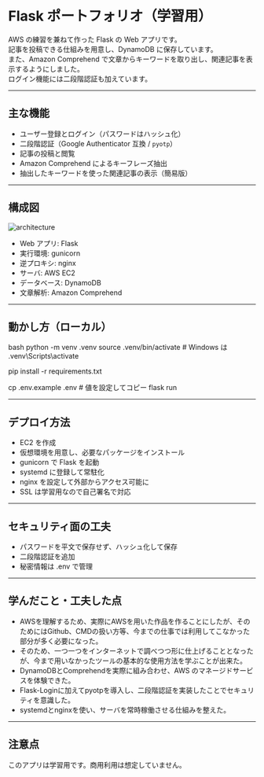 # Flask ポートフォリオ（学習用）

AWS の練習を兼ねて作った Flask の Web アプリです。  
記事を投稿できる仕組みを用意し、DynamoDB に保存しています。  
また、Amazon Comprehend で文章からキーワードを取り出し、関連記事を表示するようにしました。  
ログイン機能には二段階認証も加えています。

---

## 主な機能

- ユーザー登録とログイン（パスワードはハッシュ化）
- 二段階認証（Google Authenticator 互換 / `pyotp`）
- 記事の投稿と閲覧
- Amazon Comprehend によるキーフレーズ抽出
- 抽出したキーワードを使った関連記事の表示（簡易版）

---

## 構成図

![architecture](docs/architecture.png)

- Web アプリ: Flask  
- 実行環境: gunicorn  
- 逆プロキシ: nginx  
- サーバ: AWS EC2  
- データベース: DynamoDB  
- 文章解析: Amazon Comprehend  

---

## 動かし方（ローカル）

bash
python -m venv .venv
source .venv/bin/activate  # Windows は .venv\Scripts\activate

pip install -r requirements.txt

cp .env.example .env  # 値を設定してコピー
flask run

---

## デプロイ方法

- EC2 を作成
- 仮想環境を用意し、必要なパッケージをインストール
- gunicorn で Flask を起動
- systemd に登録して常駐化
- nginx を設定して外部からアクセス可能に
- SSL は学習用なので自己署名で対応

---

## セキュリティ面の工夫

- パスワードを平文で保存せず、ハッシュ化して保存
- 二段階認証を追加
- 秘密情報は .env で管理

---

## 学んだこと・工夫した点

- AWSを理解するため、実際にAWSを用いた作品を作ることにしたが、そのためにはGithub、CMDの扱い方等、今までの仕事では利用してこなかった部分が多く必要になった。
- そのため、一つ一つをインターネットで調べつつ形に仕上げることとなったが、今まで用いなかったツールの基本的な使用方法を学ぶことが出来た。
- DynamoDBとComprehendを実際に組み合わせ、AWS のマネージドサービスを体験できた。
- Flask-Loginに加えてpyotpを導入し、二段階認証を実装したことでセキュリティを意識した。
- systemdとnginxを使い、サーバを常時稼働させる仕組みを整えた。   

---

## 注意点

このアプリは学習用です。商用利用は想定していません。
